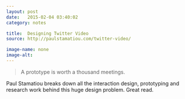 ```yaml
---
layout: post
date:   2015-02-04 03:40:02
category: notes

title:  Designing Twitter Video
source: http://paulstamatiou.com/twitter-video/

image-name: none 
image-alt:
---
```


> A prototype is worth a thousand meetings.

Paul Stamatiou breaks down all the interaction design, prototyping and research work behind this huge design problem. Great read.